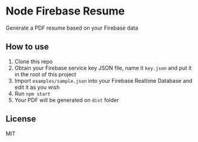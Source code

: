 # Node Firebase Resume

Generate a PDF resume based on your Firebase data

## How to use
1. Clone this repo
2. Obtain your Firebase service key JSON file, name it `key.json` and put it in the root of this project
3. Import `examples/sample.json` into your Firebase Realtime Database and edit it as you wish
4. Run `npm start`
5. Your PDF will be generated on `dist` folder

## License
MIT
